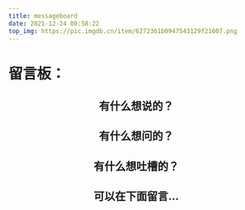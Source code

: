 ```yaml
---
title: messageboard
date: 2021-12-24 00:58:22
top_img: https://pic.imgdb.cn/item/6272361b0947543129f21607.png
---
```


# 留言板：
## <div align="center"> 有什么想说的？ </font>
## <div align="center"> 有什么想问的？ </font>
## <div align="center"> 有什么想吐槽的？ </font>
## <div align="center"> 可以在下面留言... </font>



